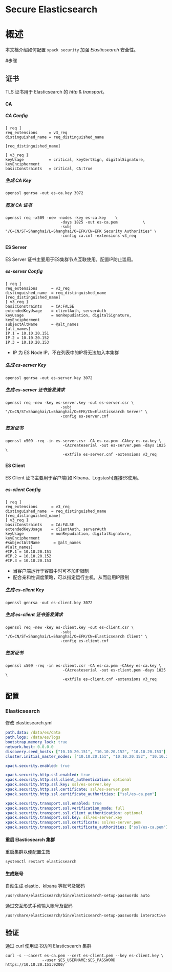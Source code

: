 # Secure Elasticsearch



# 概述

本文档介绍如何配置 `xpack security` 加强 *Elasticsearch* 安全性。



#步骤



## 证书

TLS 证书用于 Elasticsearch 的 *http* & *transport*。



#### CA

##### CA Config

```
[ req ]
req_extensions     = v3_req
distinguished_name = req_distinguished_name

[req_distinguished_name]

[ v3_req ]
keyUsage           = critical, keyCertSign, digitalSignature, keyEncipherment
basicConstraints   = critical, CA:true
```



##### 生成 CA Key

```shell
openssl genrsa -out es-ca.key 3072
```



##### 签发 CA 证书

```shell
openssl req -x509 -new -nodes -key es-ca.key 	\
						-days 1825 -out es-ca.pem      		\
						-subj "/C=CN/ST=Shanghai/L=Shanghai/O=EFK/CN=EFK Security Authorities" \
						-config ca.cnf -extensions v3_req
```



#### ES Server

ES Server 证书主要用于ES集群节点互联使用，配置IP防止滥用。

##### es-server Config

```
[ req ]
req_extensions      = v3_req
distinguished_name  = req_distinguished_name
[req_distinguished_name]
[ v3_req ]
basicConstraints    = CA:FALSE
extendedKeyUsage    = clientAuth, serverAuth
keyUsage            = nonRepudiation, digitalSignature, keyEncipherment
subjectAltName      = @alt_names
[alt_names]
IP.1 = 10.10.20.151
IP.2 = 10.10.20.152
IP.3 = 10.10.20.153
```

- IP 为 ES Node IP，不在列表中的IP将无法加入本集群



##### 生成 es-server Key

```shell
openssl genrsa -out es-server.key 3072
```



##### 生成 es-server 证书签发请求

```shell
openssl req -new -key es-server.key -out es-server.csr \
						-subj "/C=CN/ST=Shanghai/L=Shanghai/O=EFK/CN=Elasticsearch Server" \
						-config es-server.cnf
```



##### 签发证书

```shell
openssl x509 -req -in es-server.csr -CA es-ca.pem -CAkey es-ca.key \
						 -CAcreateserial -out es-server.pem -days 1825  			 \
						 -extfile es-server.cnf -extensions v3_req
```



#### ES Client

ES Client 证书主要用于客户端(如 Kibana、Logstash)连接ES使用。



##### es-client Config

```
[ req ]
req_extensions      = v3_req
distinguished_name  = req_distinguished_name
[req_distinguished_name]
[ v3_req ]
basicConstraints    = CA:FALSE
extendedKeyUsage    = clientAuth, serverAuth
keyUsage            = nonRepudiation, digitalSignature, keyEncipherment
#subjectAltName      = @alt_names
#[alt_names]
#IP.1 = 10.10.20.151
#IP.2 = 10.10.20.152
#IP.3 = 10.10.20.153
```

- 当客户端运行于容器中时可不加IP限制
- 配合亲和性调度策略，可以指定运行主机，从而启用IP限制



##### 生成 es-client Key

```shell
openssl genrsa -out es-client.key 3072
```



##### 生成 es-client 证书签发请求

```shell
openssl req -new -key es-client.key -out es-client.csr \
						-subj "/C=CN/ST=Shanghai/L=Shanghai/O=EFK/CN=Elasticsearch Client" \
						-config es-client.cnf
```



##### 签发证书

```shell
openssl x509 -req -in es-client.csr -CA es-ca.pem -CAkey es-ca.key \
						 -CAcreateserial -out es-client.pem -days 1825  			 \
						 -extfile es-client.cnf -extensions v3_req
```



## 配置

### Elasticsearch

修改 elasticsearch.yml

```yaml
path.data: /data/es/data
path.logs: /data/es/logs
bootstrap.memory_lock: true
network.host: 0.0.0.0
discovery.seed_hosts: ["10.10.20.151", "10.10.20.152", "10.10.20.153"]
cluster.initial_master_nodes: ["10.10.20.151", "10.10.20.152", "10.10.20.153"]

xpack.security.enabled: true

xpack.security.http.ssl.enabled: true
xpack.security.http.ssl.client_authentication: optional
xpack.security.http.ssl.key: ssl/es-server.key
xpack.security.http.ssl.certificate: ssl/es-server.pem
xpack.security.http.ssl.certificate_authorities: ["ssl/es-ca.pem"]

xpack.security.transport.ssl.enabled: true
xpack.security.transport.ssl.verification_mode: full
xpack.security.transport.ssl.client_authentication: optional
xpack.security.transport.ssl.key: ssl/es-server.key
xpack.security.transport.ssl.certificate: ssl/es-server.pem
xpack.security.transport.ssl.certificate_authorities: ["ssl/es-ca.pem"]
```



#### 重启 Elasticsearch 集群

重启集群以便配置生效

```shell
systemctl restart elasticsearch
```



#### 生成账号

自动生成 elastic、kibana 等账号及密码

```shell
/usr/share/elasticsearch/bin/elasticsearch-setup-passwords auto
```



通过交互形式手动输入账号及密码

```shell
/usr/share/elasticsearch/bin/elasticsearch-setup-passwords interactive
```



## 验证

通过 curl 使用证书访问 Elasticsearch 集群

```shell
curl -s --cacert es-ca.pem --cert es-client.pem --key es-client.key \
				--user $ES_USERNAME:$ES_PASSWORD https://10.10.20.151:9200/
```

